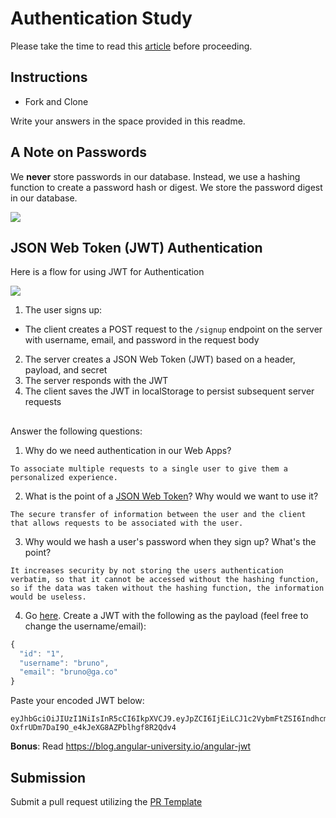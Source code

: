 # Authentication Study

Please take the time to read this [article](https://medium.com/ag-grid/a-plain-english-introduction-to-json-web-tokens-jwt-what-it-is-and-what-it-isnt-8076ca679843) before proceeding.

## Instructions

- Fork and Clone

Write your answers in the space provided in this readme.

## A Note on Passwords

We **never** store passwords in our database. Instead, we use a hashing function to create a password hash or digest. We store the password digest in our database.

![](password_digest.jpeg)

## JSON Web Token (JWT) Authentication

Here is a flow for using JWT for Authentication

![](jwt.jpeg)

1. The user signs up:

- The client creates a POST request to the `/signup` endpoint on the server with username, email, and password in the request body

2. The server creates a JSON Web Token (JWT) based on a header, payload, and secret
3. The server responds with the JWT
4. The client saves the JWT in localStorage to persist subsequent server requests

##

Answer the following questions:

1. Why do we need authentication in our Web Apps?

```
To associate multiple requests to a single user to give them a personalized experience.
```

2. What is the point of a [JSON Web Token](https://jwt.io/introduction)? Why would we want to use it?

```
The secure transfer of information between the user and the client that allows requests to be associated with the user.
```

3. Why would we hash a user's password when they sign up? What's the point?

```
It increases security by not storing the users authentication verbatim, so that it cannot be accessed without the hashing function, so if the data was taken without the hashing function, the information would be useless.
```

4. Go [here](https://jwt.io). Create a JWT with the following as the payload (feel free to change the username/email):

```js
{
  "id": "1",
  "username": "bruno",
  "email": "bruno@ga.co"
}
```

Paste your encoded JWT below:

```
eyJhbGciOiJIUzI1NiIsInR5cCI6IkpXVCJ9.eyJpZCI6IjEiLCJ1c2VybmFtZSI6IndhcmwiLCJlbWFpbCI6IndhcmxAZ2EuY28ifQ.XhUDZ-OxfrUDm7DaI9O_e4kJeXG8AZPblhgf8R2Qdv4
```

**Bonus**: Read https://blog.angular-university.io/angular-jwt

## Submission

Submit a pull request utilizing the [PR Template](https://github.com/SEI-R-2-22/template_pull_request)
